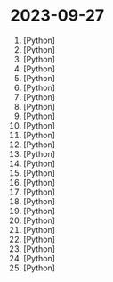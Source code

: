 # 2023-09-27

1. [](https://github.comundefined "Making large AI models cheaper, faster and more accessible") [Python]
2. [](https://github.comundefined "All Algorithms implemented in Python") [Python]
3. [](https://github.comundefined "A collective list of free APIs") [Python]
4. [](https://github.comundefined "The official repo of Qwen (通义千问) chat & pretrained large language model proposed by Alibaba Cloud.") [Python]
5. [](https://github.comundefined "Audiocraft is a library for audio processing and generation with deep learning. It features the state-of-the-art EnCodec audio compressor / tokenizer, along with MusicGen, a simple and controllable music generation LM with textual and melodic conditioning.") [Python]
6. [](https://github.comundefined "Create Customized Software using Natural Language Idea (through LLM-powered Multi-Agent Collaboration)") [Python]
7. [](https://github.comundefined "A curated list of awesome Machine Learning frameworks, libraries and software.") [Python]
8. [](https://github.comundefined "Efficient long-context fine-tuning, supervised fine-tuning, LongQA dataset.") [Python]
9. [](https://github.comundefined "Clone a voice in 5 seconds to generate arbitrary speech in real-time") [Python]
10. [](https://github.comundefined "") [Python]
11. [](https://github.comundefined "Learn how to design large-scale systems. Prep for the system design interview. Includes Anki flashcards.") [Python]
12. [](https://github.comundefined "Inference code for CodeLlama models") [Python]
13. [](https://github.comundefined "Langchain-Chatchat（原Langchain-ChatGLM）基于 Langchain 与 ChatGLM 等语言模型的本地知识库问答 | Langchain-Chatchat (formerly langchain-ChatGLM), local knowledge based LLM (like ChatGLM) QA app with langchain") [Python]
14. [](https://github.comundefined "Specify what you want it to build, the AI asks for clarification, and then builds it.") [Python]
15. [](https://github.comundefined "Dev tool that writes scalable apps from scratch while the developer oversees the implementation") [Python]
16. [](https://github.comundefined "Deep learning framework to train, deploy, and ship AI products Lightning fast.") [Python]
17. [](https://github.comundefined "🔍 LLM orchestration framework to build customizable, production-ready LLM applications. Connect components (models, vector DBs, file converters) to pipelines or agents that can interact with your data. With advanced retrieval methods, it's best suited for building RAG, question answering, semantic search or conversational agent chatbots.") [Python]
18. [](https://github.comundefined "LlamaIndex (GPT Index) is a data framework for your LLM applications") [Python]
19. [](https://github.comundefined "An open platform for training, serving, and evaluating large language models. Release repo for Vicuna and Chatbot Arena.") [Python]
20. [](https://github.comundefined "Private Q&A and summarization of documents+images or chat with local GPT, 100% private, Apache 2.0. Supports LLaMa2, llama.cpp, and more. Demo: https://gpt.h2o.ai/ https://codellama.h2o.ai/") [Python]
21. [](https://github.comundefined "Data platform for LLMs - Load, index, retrieve and sync any unstructured data") [Python]
22. [](https://github.comundefined "基于ChatGLM-6B、ChatGLM2-6B模型，进行下游具体任务微调，涉及Freeze、Lora、P-tuning、全参微调等") [Python]
23. [](https://github.comundefined "DeepSpeed is a deep learning optimization library that makes distributed training and inference easy, efficient, and effective.") [Python]
24. [](https://github.comundefined "为ChatGPT/GLM提供实用化交互界面，特别优化论文阅读/润色/写作体验，模块化设计，支持自定义快捷按钮&函数插件，支持Python和C++等项目剖析&自译解功能，PDF/LaTex论文翻译&总结功能，支持并行问询多种LLM模型，支持chatglm2等本地模型。兼容文心一言, moss, llama2, rwkv, claude2, 通义千问, 书生, 讯飞星火等。") [Python]
25. [](https://github.comundefined "A high-throughput and memory-efficient inference and serving engine for LLMs") [Python]
